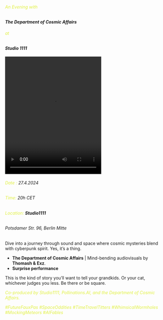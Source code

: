 ###### <span style="color:#e0f041">An Evening with</span> 
#### *The Department of Cosmic Affairs*  
###### <span style="color:#e0f041">at</span>  
#### *Studio 1111*  
<video controls width="315" height="384">
  <source src="https://github.com/pollinations/pollinations/raw/master/app/src/assets/videos/docc.mp4" type="video/mp4">
  Your browser does not support the video tag.
</video>
  
  
###### <span style="color:#e0f041">Date : </span> 27.4.2024  
###### <span style="color:#e0f041">Time: </span> 20h CET  
###### <span style="color:#e0f041">Location: </span> **Studio1111**  
###### Potsdamer Str. 96, Berlin Mitte
  
    
Dive into a journey through sound and space where cosmic mysteries blend with cyberpunk spirit. Yes, it’s a thing. 

- **The Department of Cosmic Affairs**  | Mind-bending audiovisuals by **Thomash & Exz**.
- **Surprise performance** 

This is the kind of story you’ll want to tell your grandkids.
Or your cat, whichever judges you less.
Be there or be square.

<span style="color:#e0f041">*Co-produced by Studio1111, Pollinations.AI, and the Department of Cosmic Affairs.*</span>  

<span style="color:#e0f041">*\#FutureFauxPas \#SpaceOddities \#TimeTravelTitters \#WhimsicalWormholes \#MockingMeteors \#AIFables*</span>  

